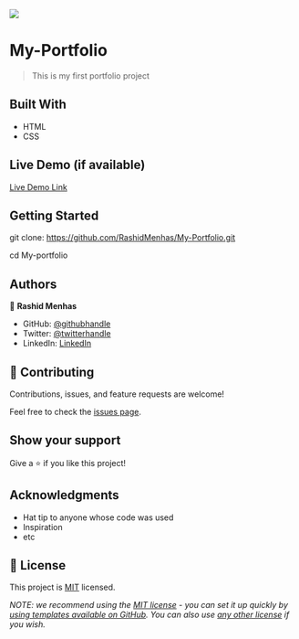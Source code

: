 ![](https://img.shields.io/badge/Microverse-blueviolet)

# My-Portfolio

> This is my first portfolio project


## Built With

- HTML
- CSS

## Live Demo (if available)

[Live Demo Link](https://rashidmenhas.github.io/My-Portfolio/)


## Getting Started
git clone: https://github.com/RashidMenhas/My-Portfolio.git

cd My-portfolio





## Authors

👤 **Rashid Menhas**

- GitHub: [@githubhandle](https://github.com/RashidMenhas)
- Twitter: [@twitterhandle](https://twitter.com/twitterhandle)
- LinkedIn: [LinkedIn](https://www.linkedin.com/in/rashid-menhas-6634aa245/)

## 🤝 Contributing

Contributions, issues, and feature requests are welcome!

Feel free to check the [issues page](../../issues/).

## Show your support 

Give a ⭐️ if you like this project!

## Acknowledgments

- Hat tip to anyone whose code was used
- Inspiration
- etc

## 📝 License

This project is [MIT](./LICENSE) licensed.

_NOTE: we recommend using the [MIT license](https://choosealicense.com/licenses/mit/) - you can set it up quickly by [using templates available on GitHub](https://docs.github.com/en/communities/setting-up-your-project-for-healthy-contributions/adding-a-license-to-a-repository). You can also use [any other license](https://choosealicense.com/licenses/) if you wish._
